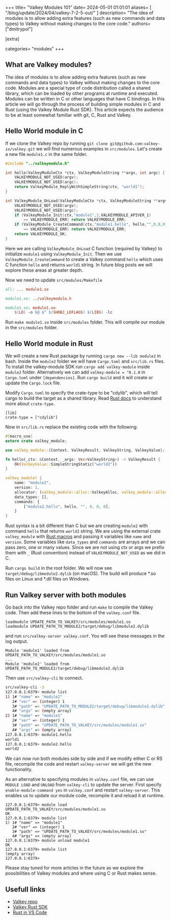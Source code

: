 +++
title=  "Valkey Modules 101"
date= 2024-05-01 01:01:01
aliases= [
    "/blog/update/2024/04/valkey-7-2-5-out/"
]
description= "The idea of modules is to allow adding extra features (such as new commands and data types) to Valkey without making changes to the core code."
authors= ["dmitrypol"]

[extra]

categories= "modules"
+++

## What are Valkey modules?  

The idea of modules is to allow adding extra features (such as new commands and data types) to Valkey without making changes to the core code.
Modules are a special type of code distribution called a shared library, which can be loaded by other programs at runtime and executed.
Modules can be written in C or other languages that have C bindings.
In this article we will go through the process of building simple modules in C and Rust (using the Valkey Module Rust SDK).
This article expects the audience to be at least somewhat familiar with git, C, Rust and Valkey.

## Hello World module in C

If we clone the Valkey repo by running `git clone git@github.com:valkey-io/valkey.git` we will find numerous examples in `src/modules`.
Let's create a new file `module1.c` in the same folder.

```c
#include "../valkeymodule.h"

int hello(ValkeyModuleCtx *ctx, ValkeyModuleString **argv, int argc) {
    VALKEYMODULE_NOT_USED(argv);
    VALKEYMODULE_NOT_USED(argc);
    return ValkeyModule_ReplyWithSimpleString(ctx, "world1");
}

int ValkeyModule_OnLoad(ValkeyModuleCtx *ctx, ValkeyModuleString **argv, int argc) {
    VALKEYMODULE_NOT_USED(argv);
    VALKEYMODULE_NOT_USED(argc);
    if (ValkeyModule_Init(ctx,"module1",1,VALKEYMODULE_APIVER_1) 
        == VALKEYMODULE_ERR) return VALKEYMODULE_ERR;
    if (ValkeyModule_CreateCommand(ctx,"module1.hello", hello,"",0,0,0) 
        == VALKEYMODULE_ERR) return VALKEYMODULE_ERR;
    return VALKEYMODULE_OK;
}
```

Here we are calling `ValkeyModule_OnLoad` C function (required by Valkey) to initialize `module1` using `ValkeyModule_Init`.
Then we use `ValkeyModule_CreateCommand` to create a Valkey command `hello` which uses C function `hello` and returns `world1` string.
In future blog posts we will explore these areas at greater depth.

Now we need to update `src/modules/Makefile`

```makefile
all: ... module1.so

module1.xo: ../valkeymodule.h

module1.so: module1.xo
	$(LD) -o $@ $^ $(SHOBJ_LDFLAGS) $(LIBS) -lc
```

Run `make module1.so` inside `src/modules` folder.
This will compile our module in the `src/modules` folder.

## Hello World module in Rust

We will create a new Rust package by running `cargo new --lib module2` in bash.
Inside the `module2` folder we will have `Cargo.toml` and `src/lib.rs` files.
To install the valkey-module SDK run `cargo add valkey-module` inside `module2` folder.
Alternatively we can add `valkey-module = "0.1.0` in `Cargo.toml` under `[dependencies]`.
Run `cargo build` and it will create or update the `Cargo.lock` file.

Modify `Cargo.toml` to specify the crate-type to be "cdylib", which will tell cargo to build the target as a shared library.
Read [Rust docs](https://doc.rust-lang.org/reference/linkage.html) to understand more about `crate-type`.

```
[lib]
crate-type = ["cdylib"]
```

Now in `src/lib.rs` replace the existing code with the following:

```rust
#[macro_use]
extern crate valkey_module;

use valkey_module::{Context, ValkeyResult, ValkeyString, ValkeyValue};

fn hello(_ctx: &Context, _args: Vec<ValkeyString>) -> ValkeyResult {
    Ok(ValkeyValue::SimpleStringStatic("world2"))
}

valkey_module! {
    name: "module2",
    version: 1,
    allocator: (valkey_module::alloc::ValkeyAlloc, valkey_module::alloc::ValkeyAlloc),
    data_types: [],
    commands: [
        ["module2.hello", hello, "", 0, 0, 0],
    ]
}
```

Rust syntax is a bit different than C but we are creating `module2` with command `hello` that returns `world2` string.
We are using the external crate `valkey_module` with [Rust macros](https://doc.rust-lang.org/book/ch19-06-macros.html) and passing it variables like `name` and `version`.
Some variables like `data_types` and `commands` are arrays and we can pass zero, one or many values.
Since we are not using ctx or args we prefix them with `_` (Rust convention) instead of `VALKEYMODULE_NOT_USED` as we did in C.

Run `cargo build` in the root folder.
We will now see `target/debug/libmodule2.dylib` (on macOS).
The build will produce *.so files on Linux and *.dll files on Windows.


## Run Valkey server with both modules

Go back into the Valkey repo folder and run `make` to compile the Valkey code.
Then add these lines to the bottom of the `valkey.conf` file.

```
loadmodule UPDATE_PATH_TO_VALKEY/src/modules/module1.so
loadmodule UPDATE_PATH_TO_MODULE2/target/debug/libmodule2.dylib
```

and run `src/valkey-server valkey.conf`.
You will see these messages in the log output.

```
Module 'module1' loaded from UPDATE_PATH_TO_VALKEY/src/modules/module1.so
...
Module 'module2' loaded from UPDATE_PATH_TO_MODULE2/target/debug/libmodule2.dylib
```

Then use `src/valkey-cli` to connect.

```bash
src/valkey-cli -3
127.0.0.1:6379> module list
1) 1# "name" => "module2"
   2# "ver" => (integer) 1
   3# "path" => "UPDATE_PATH_TO_MODULE2/target/debug/libmodule2.dylib"
   4# "args" => (empty array)
2) 1# "name" => "module1"
   2# "ver" => (integer) 1
   3# "path" => "UPDATE_PATH_TO_VALKEY/src/modules/module1.so"
   4# "args" => (empty array)
127.0.0.1:6379> module1.hello
world1
127.0.0.1:6379> module2.hello
world2
```

We can now run both modules side by side and if we modify either C or RS file, recompile the code and restart `valkey-server` we will get the new functionality.

As an alternative to specifying modules in `valkey.conf` file, we can use `MODULE LOAD` and `UNLOAD` from `valkey-cli` to update the server.
First specify `enable-module-command yes` in `valkey.conf` and restart `valkey-server`.
This enables us to update our module code, recompile it and reload it at runtime.

```
127.0.0.1:6379> module load UPDATE_PATH_TO_VALKEY/src/modules/module1.so
OK
127.0.0.1:6379> module list
1) 1# "name" => "module1"
   2# "ver" => (integer) 1
   3# "path" => "UPDATE_PATH_TO_VALKEY/src/modules/module1.so"
   4# "args" => (empty array)
127.0.0.1:6379> module unload module1
OK
127.0.0.1:6379> module list
(empty array)
127.0.0.1:6379> 
```

Please stay tuned for more articles in the future as we explore the possibilities of Valkey modules and where using C or Rust makes sense.

## Usefull links

* [Valkey repo](https://github.com/valkey-io/valkey)
* [Valkey Rust SDK](https://github.com/valkey-io/valkeymodule-rs)
* [Rust in VS Code](https://code.visualstudio.com/docs/languages/rust)